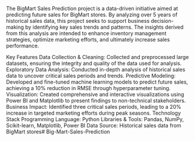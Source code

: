 The BigMart Sales Prediction project is a data-driven initiative aimed at predicting future sales for BigMart stores. By analyzing over 5 years of historical sales data, this project seeks to support business decision-making by identifying key sales trends and patterns. The insights derived from this analysis are intended to enhance inventory management strategies, optimize marketing efforts, and ultimately increase sales performance.

Key Features
Data Collection & Cleaning: Collected and preprocessed large datasets, ensuring the integrity and quality of the data used for analysis.
Exploratory Data Analysis: Conducted in-depth analysis of historical sales data to uncover critical sales periods and trends.
Predictive Modeling: Developed and fine-tuned machine learning models to predict future sales, achieving a 10% reduction in RMSE through hyperparameter tuning.
Visualization: Created comprehensive and interactive visualizations using Power BI and Matplotlib to present findings to non-technical stakeholders.
Business Impact: Identified three critical sales periods, leading to a 20% increase in targeted marketing efforts during peak seasons.
Technology Stack
Programming Language: Python
Libraries & Tools: Pandas, NumPy, Scikit-learn, Matplotlib, Power BI
Data Source: Historical sales data from BigMart stores# Big-Mart-Sales-Prediction
